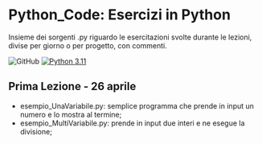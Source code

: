 # Python_Code:  Esercizi in Python
Insieme dei sorgenti .py riguardo le esercitazioni svolte durante le lezioni, divise per giorno o per progetto, con commenti.

![GitHub](https://img.shields.io/github/license/devdeleli/Python_Code?label=license)
[![Python 3.11](https://img.shields.io/badge/python-3.11-blue.svg)](https://www.python.org/downloads/release/python-3113/)

## Prima Lezione - 26 aprile
- esempio_UnaVariabile.py: semplice programma che prende in input un numero e lo mostra al termine;
- esempio_MultiVariabile.py: prende in input due interi e ne esegue la divisione;